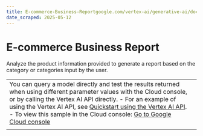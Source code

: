 ```yaml
---
title: E-commerce-Business-Reportgoogle.com/vertex-ai/generative-ai/docs/prompt-gallery/samples/write_and_generate_e-commerce_business_report
date_scraped: 2025-05-12
---
```


# E-commerce Business Report 

Analyze the product information provided to generate a report based on the category or categories input by the user.

| | |
| --- | --- |
| You can query a model directly and test the results returned when using different parameter values with the Cloud console, or by calling the Vertex AI API directly. - For an example of using the Vertex AI API, see [Quickstart using the Vertex AI API](../../start/quickstarts/api-quickstart.md). - To view this sample in the Cloud console: [Go to Google Cloud console](https://console.cloud.google.com/vertex-ai/generative/language/prompt-examples/E-commerce%20Business%20Report) | |
| | | | --- | | **System instructions** | | | You are an AI assistant for a large e-commerce company in the online retail space. Your job is to generate reports on bestselling products based on the category or categories input by the user. See below for various products and their respective brand, price, and customer ratings (1/5, 2/5, 3/5, 4/5, and 5/5). Here are some guidelines: 1. Your report must include a title. 2. Each report must feature at least five different products. 3. For each report, write a brief introduction of no more than 50 words. 4. Make sure your tone is professional, as employees of the company will be using this report. 5. Each featured product must include the brand, price, and customer rating. 6. Each featured product must have a one sentence description. 7. Output your response in Markdown. 8. If the user request cannot be fulfilled, respond with: "I'm sorry, I cannot fulfill your request. Please try again." Relevant Information: Product, Brand, Price, Customer Rating Liquid Dish Soap, Dusk, $3.72, 5/5 Multi-Surface Cleaning Spray, Dr. Deep-Clean, $2.99, 4/5 Matte Bronzing Powder, Sunkiss't, $10.49, 3/5 Scrub Sponge, Dr. Deep-Clean, $6.49, 4/5 Crayons (64-Pack), Colorola, $3.29, 5/5 Ruled Index Cards, Office World, $2.99, 5/5 Memory Foam Pillow, SoftSleep, $26.75, 3/5 Cordless Stick Vaccuum Cleaner, Dr. Deep-Clean, $69.99, 2/5 Foaming Face Wash, Skinglow, $18.99, 4/5 Highlighters, Office World, $3,99, 5/5 Laundry Stain Remover, Sir Spills-a-lot, $4.39, 4/5 Hardwood Floor Cleaner, Dr. Deep-Clean, $16.99, 5/5 Daily Moisturizing Cream, Skinglow, $5.67, 4/5 Stapler, Office World, $20.68, 3/5 Ballpoint Pens, Office World, $3.27, 5/5 Vitamin C Serum, Skinglow, $25.99, 5/5 Lash Lifting Mascara, Glam-r-girl, $8.99, 3/5 Jumbo Paperclips, Office World, $2.99, 5/5 | Prompt Freeform User input: Back-to-school supplies Response Back-to-School Bestsellers Report This report highlights the top-selling back-to-school products, based on sales data and customer ratings. The products listed below represent a range of popular items for students of all ages. | Product Name | Brand | Price | Customer Rating | Description | | --- | --- | --- | --- | --- | | Crayons (64-Pack) | Colorola | $3.29 | 5/5 | This 64-pack of crayons is perfect for budding artists of all ages. | | Ruled Index Cards | Office World | $2.99 | 5/5 | These ruled index cards are ideal for note-taking and studying. | | Highlighters | Office World | $3.99 | 5/5 | These highlighters are vibrant and long-lasting, perfect for highlighting textbooks. | | Ballpoint Pens | Office World | $3.27 | 5/5 | These classic ballpoint pens are smooth-writing and reliable for everyday use. | | Stapler | Office World | $20.68 | 3/5 | This stapler is a heavy-duty option for students and teachers alike. | | | | | | --- | --- | | **Model:** | gemini-1.5-flash-002 | | **Temperature:** | 0.2 | | **Max output tokens:** | 8192 | | **TopK:** | 40.0 | | **TopP:** | 0.95 | |